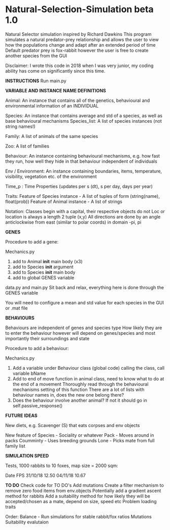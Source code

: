 # Natural-Selection-Simulation beta 1.0
Natural Selector simulation inspired by Richard Dawkins
This program simulates a natural predator-prey relationship and allows the user to view how the populations change and adapt after an
extended period of time
Default predator prey is fox-rabbit however the user is free to create another species from the GUI

Disclaimer: I wrote this code in 2018 when I was very junior, my coding ability has come on significantly since this time.

****INSTRUCTIONS****
Run main.py

****VARIABLE AND INSTANCE NAME DEFINITIONS****

Animal: An instance that contains all of the genetics, behavioural and environmental information of an INDIVIDUAL

Species: An instance that contains average and std of a species, as well as base behavioural mechanisms
Species_list: A list of species instances (not string names!)
		
Family: A list of animals of the same species

Zoo: A list of families

Behaviour: An instance containing behavioural mechanisms, e.g. how fast they run, how well they hide in that behaviour
			independent of individuals

Env / Environment: An instance containing boundaries, items, temperature, visibility, vegetation etc. of the environment

Time_p : Time Properties (updates per s (dt), s per day, days per year)

Traits: 
Feature of Species instance - A list of tuples of form (string(name), float(prob))
Feature of Animal instance - A list of strings

Notation:
Classes begin with a capital, their respective objects do not
Loc or location is always a length 2 tuple (x,y)
All directions are done by an angle anticlockwise from east (similar to polar coords) in domain -pi, pi

****GENES****

Procedure to add a gene:

Mechanics.py
1. add to Animal __init__ main body (x3)
2. add to Species __init__ argument 
3. add to Species __init__ main body
4. add to global GENES variable

data.py and main.py
Sit back and relax, everything here is done through the GENES variable

You will need to configure a mean and std value for each species in the GUI or .mat file

****BEHAVIOURS****

Behaviours are independent of genes and species type
How likely they are to enter the behaviour however will depend on genes/species and
most importantly their surroundings and state

Procedure to add a behaviour:

Mechanics.py
1. Add a variable under Behaviour class (global code) calling the class, call variable
	bName
2. Add to end of move function in animal class, need to know what to do at the end of a movement
	Thoroughly read through the behavioural mechanisms setting of this function
	There are a lot of lists with behaviour names in, does the new one belong there?
3. Does the behaviour involve another animal? If not it should go in self.passive_response()


****FUTURE IDEAS****

New diets, e.g. Scavenger (S) that eats corpses and env objects

New feature of Species - Sociality or whatever
Pack - Moves around in packs
Coumminty - Uses breeding grounds
Lone - Picks mate from full family list


****SIMULATION SPEED****

Tests, 1000 rabbits to 10 foxes, map size = 2000 sqm:

  Date		 FPS
31/10/18 	12.50 
04/11/18	10.67 

****TO DO****
Check code for TO DO's
Add mutations
Create a filter mechanism to remove zero food items from env.objects
Potentially add a gradient ascent method for rabbits
Add a suitability method for how likely they will be accepted/chosen as a mate, depend on size, speed etc
Problem loading traits

Order:
Balance - Run simulations for stable rabbit/fox ratios
Mutations
Suitability evalutaion
